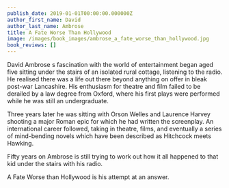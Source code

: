 ```yaml
---
publish_date: 2019-01-01T00:00:00.000000Z
author_first_name: David
author_last_name: Ambrose
title: A Fate Worse Than Hollywood
image: /images/book_images/ambrose_a_fate_worse_than_hollywood.jpg
book_reviews: []
---
```

David Ambrose s fascination with the world of entertainment began aged five sitting under the stairs of an isolated rural cottage, listening to the radio. He realised there was a life out there beyond anything on offer in bleak post-war Lancashire. His enthusiasm for theatre and film failed to be derailed by a law degree from Oxford, where his first plays were performed while he was still an undergraduate.

Three years later he was sitting with Orson Welles and Laurence Harvey shooting a major Roman epic for which he had written the screenplay. An international career followed, taking in theatre, films, and eventually a series of mind-bending novels which have been described as Hitchcock meets Hawking.

Fifty years on Ambrose is still trying to work out how it all happened to that kid under the stairs with his radio.

A Fate Worse than Hollywood is his attempt at an answer.